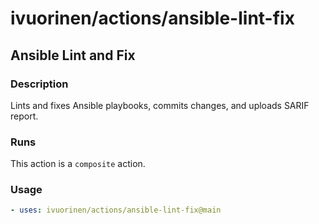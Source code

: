 # ivuorinen/actions/ansible-lint-fix

## Ansible Lint and Fix

### Description

Lints and fixes Ansible playbooks, commits changes, and uploads SARIF report.

### Runs

This action is a `composite` action.

### Usage

```yaml
- uses: ivuorinen/actions/ansible-lint-fix@main
```
